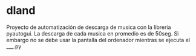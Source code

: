 # dland
Proyecto de automatización de descarga de musica con la libreria pyautogui.
La descarga de cada musica en promedio es de 50seg.
Si embargo no se debe usar la pantalla del ordenador mientras se ejecuta el ___.py